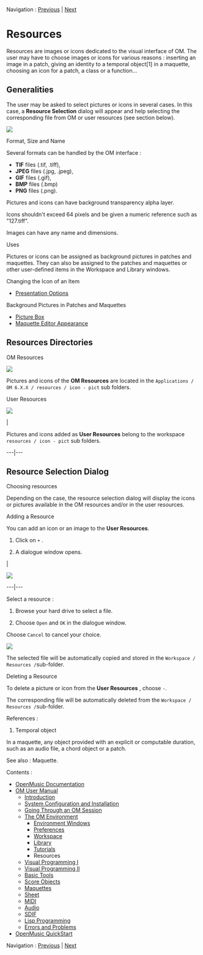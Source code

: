 Navigation : [Previous](Tutorials "page précédente\(Tutorials\)")
| [Next](BasicVisualProgramming "Next\(Visual
Programming I\)")

# Resources

Resources are images or icons dedicated to the visual interface of OM. The
user may have to choose images or icons for various reasons : inserting an
image in a patch, giving an identity to a temporal object[1] in a maquette,
choosing an icon for a patch, a class or a function...

## Generalities

The user may be asked to select pictures or icons in several cases. In this
case, a **Resource Selection** dialog will appear and help selecting the
corresponding file from OM or user resources (see section below).

![](../res/resourcesdialog.png)

Format, Size and Name

Several formats can be handled by the OM interface :

  * **TIF** files (.tif, .tiff), 
  * **JPEG** files (.jpg, .jpeg), 
  * **GIF** files (.gif), 
  * **BMP** files (.bmp) 
  * **PNG** files (.png). 

Pictures and icons can have background transparency alpha layer.

Icons shouldn't exceed 64 pixels and be given a numeric reference such as
"127.tiff".

Images can have any name and dimensions.

Uses

Pictures or icons can be assigned as background pictures in patches and
maquettes. They can also be assigned to the patches and maquettes or other
user-defined items in the Workspace and Library windows.

Changing the Icon of an Item

  * [Presentation Options](WS-Presentation)

Background Pictures in Patches and Maquettes

  * [Picture Box](PictureBox)
  * [Maquette Editor Appearance](EditorAppearance)

## Resources Directories

OM Resources

![](../res/resourcesfold1.png)

Pictures and icons of the **OM Resources** are located in the `Applications /
OM 6.X.X / resources / icon - pict` sub folders.

User Resources

![](../res/resourcesfold2.png)

|

Pictures and icons added as **User Resources** belong to the workspace `
resources / icon - pict` sub folders.  
  
---|---  
  
## Resource Selection Dialog

Choosing resources

Depending on the case, the resource selection dialog will display the icons or
pictures available in the OM resources and/or in the user resources.

Adding a Resource

You can add an icon or an image to the **User Resources**.

  1. Click on `+` .

  2. A dialogue window opens.

|

![](../res/adduserrsrc.png)  
  
---|---  
  
Select a resource :

  1. Browse your hard drive to select a file.

  2. Choose `Open` and `OK` in the dialogue window. 

Choose `Cancel` to cancel your choice.

![](../res/select-lapin.png)

The selected file will be automatically copied and stored in the `Workspace /
Resources /`sub-folder.

Deleting a Resource

To delete a picture or icon from the **User Resources** , choose `-`.

The corresponding file will be automatically deleted from the `Workspace /
Resources /`sub-folder.

References :

  1. Temporal object

In a maquette, any object provided with an explicit or computable duration,
such as an audio file, a chord object or a patch.

See also : Maquette.

Contents :

  * [OpenMusic Documentation](OM-Documentation)
  * [OM User Manual](OM-User-Manual)
    * [Introduction](00-Contents)
    * [System Configuration and Installation](Installation)
    * [Going Through an OM Session](Goingthrough)
    * [The OM Environment](Environment)
      * [Environment Windows](MainWindows)
      * [Preferences](Preferences)
      * [Workspace](Workspace)
      * [Library](Library)
      * [Tutorials](Tutorials)
      * Resources
    * [Visual Programming I](BasicVisualProgramming)
    * [Visual Programming II](AdvancedVisualProgramming)
    * [Basic Tools](BasicObjects)
    * [Score Objects](ScoreObjects)
    * [Maquettes](Maquettes)
    * [Sheet](Sheet)
    * [MIDI](MIDI)
    * [Audio](Audio)
    * [SDIF](SDIF)
    * [Lisp Programming](Lisp)
    * [Errors and Problems](errors)
  * [OpenMusic QuickStart](QuickStart-Chapters)

Navigation : [Previous](Tutorials "page précédente\(Tutorials\)")
| [Next](BasicVisualProgramming "Next\(Visual
Programming I\)")

